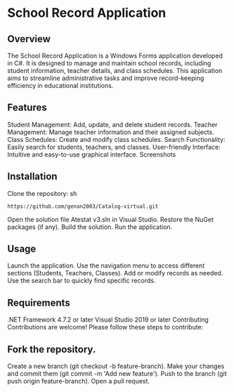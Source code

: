 # School Record Application

## Overview
The School Record Application is a Windows Forms application developed in C#. It is designed to manage and maintain school records, including student information, teacher details, and class schedules. This application aims to streamline administrative tasks and improve record-keeping efficiency in educational institutions.

## Features
Student Management: Add, update, and delete student records.
Teacher Management: Manage teacher information and their assigned subjects.
Class Schedules: Create and modify class schedules.
Search Functionality: Easily search for students, teachers, and classes.
User-friendly Interface: Intuitive and easy-to-use graphical interface.
Screenshots


## Installation
Clone the repository:
sh
```
https://github.com/genan2003/Catalog-virtual.git
```
Open the solution file Atestat v3.sln in Visual Studio.
Restore the NuGet packages (if any).
Build the solution.
Run the application.
## Usage
Launch the application.
Use the navigation menu to access different sections (Students, Teachers, Classes).
Add or modify records as needed.
Use the search bar to quickly find specific records.

## Requirements
.NET Framework 4.7.2 or later
Visual Studio 2019 or later
Contributing
Contributions are welcome! Please follow these steps to contribute:

## Fork the repository.
Create a new branch (git checkout -b feature-branch).
Make your changes and commit them (git commit -m 'Add new feature').
Push to the branch (git push origin feature-branch).
Open a pull request.
